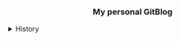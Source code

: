 <div align="center">
<h3>My personal GitBlog</h3>
<!-- <h4>Use the <a href ='https://github.com/DavideBri/Gesko'>Gesko</a></h4> -->
</div>

<details>
  <summary>History</summary>
  <div align="left">
<h4>2025-01-19</h4>
<h5>- SEO 추가</a></h5>
<h5>- light 테마 삭제 (only "dark" theme)</a></h5>
<h5>- giscus.css 설정</a></h5>
<h5>- markdown Table css 설정</a></h5>

<h4>2025-01-14</h4>
<h5>- SEO 최적화를 위한 스니펫 제거</a></h5>

<h4>2025-01-12 (완료: 비활성화)</h4>
<h5>- 태그페이지 <a href ='https://github.com/pozuhtuhv/pozuhtuhv.github.io/blob/main/auto_tag.py'>자동화</a>  / <a href ='https://github.com/pozuhtuhv/pozuhtuhv.github.io/actions/workflows/make_folder.yml'>참고</a></h5>

<h4>2025-01-07 (완료)</h4>
<h5>- 테마변경(<a href ='https://github.com/DavideBri/Gesko'>Gesko</a>) 및 재업로드 / <a href ='https://pozuhtuhv.github.io/'>참고</a></h5>

<h4>2025-01-03 ~ 2025-01-07 (완료)</h4>
<h5>- 테마 변경 작업 <a href='https://just-the-docs.com/'>Just the Docs</a> -> <a href ='https://github.com/DavideBri/Gesko'>Gesko</a></h5>

</div>
</details>


<!-- 

Run local server:

```bash
$ git clone https://github.com/DavideBri/Gesko.git
$ cd Gesko
$ bundle install
$ bundle exec jekyll build
$ bundle exec jekyll serve
```

localhost:4000